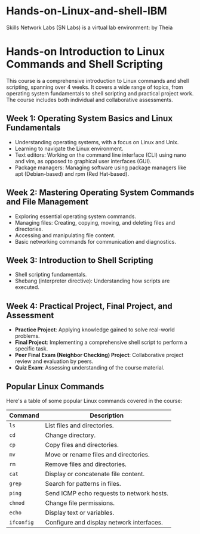 # Hands-on-Linux-and-shell-IBM

Skills Network Labs (SN Labs) is a virtual lab environment: by Theia

# Hands-on Introduction to Linux Commands and Shell Scripting

This course is a comprehensive introduction to Linux commands and shell scripting, spanning over 4 weeks. It covers a wide range of topics, from operating system fundamentals to shell scripting and practical project work. The course includes both individual and collaborative assessments.

## Week 1: Operating System Basics and Linux Fundamentals
- Understanding operating systems, with a focus on Linux and Unix.
- Learning to navigate the Linux environment.
- Text editors: Working on the command line interface (CLI) using nano and vim, as opposed to graphical user interfaces (GUI).
- Package managers: Managing software using package managers like apt (Debian-based) and rpm (Red Hat-based).

## Week 2: Mastering Operating System Commands and File Management
- Exploring essential operating system commands.
- Managing files: Creating, copying, moving, and deleting files and directories.
- Accessing and manipulating file content.
- Basic networking commands for communication and diagnostics.

## Week 3: Introduction to Shell Scripting
- Shell scripting fundamentals.
- Shebang (interpreter directive): Understanding how scripts are executed.
  

## Week 4: Practical Project, Final Project, and Assessment
- **Practice Project**: Applying knowledge gained to solve real-world problems.
- **Final Project**: Implementing a comprehensive shell script to perform a specific task.
- **Peer Final Exam (Neighbor Checking) Project**: Collaborative project review and evaluation by peers.
- **Quiz Exam**: Assessing understanding of the course material.

## Popular Linux Commands

Here's a table of some popular Linux commands covered in the course:

| Command   | Description                                        |
|-----------|----------------------------------------------------|
| `ls`      | List files and directories.                       |
| `cd`      | Change directory.                                 |
| `cp`      | Copy files and directories.                       |
| `mv`      | Move or rename files and directories.             |
| `rm`      | Remove files and directories.                     |
| `cat`     | Display or concatenate file content.              |
| `grep`    | Search for patterns in files.                     |
| `ping`    | Send ICMP echo requests to network hosts.         |
| `chmod`   | Change file permissions.                          |
| `echo`    | Display text or variables.                        |
| `ifconfig`| Configure and display network interfaces.         |

